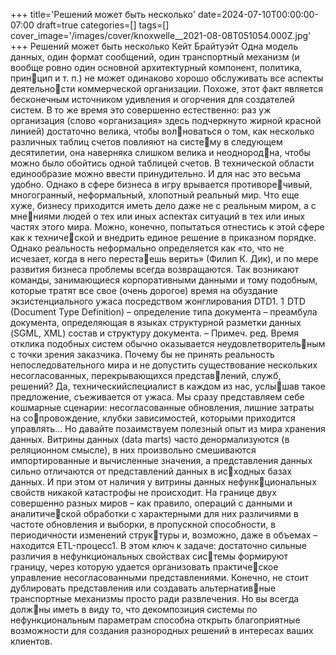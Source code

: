 +++
title='Решений может быть несколько'
date=2024-07-10T00:00:00-07:00
draft=true
categories=[]
tags=[]
cover_image='/images/cover/knoxwelle__2021-08-08T051054.000Z.jpg'
+++
Решений может быть 
несколько
Кейт Брайтуэйт
Одна модель данных, один формат сообщений, один транспортный механизм
(и вообще ровно один основной архитектурный компонент, политика, принцип и т. п.) не может одинаково хорошо обслуживать все аспекты деятельности коммерческой организации. Похоже, этот факт является бесконечным
источником удивления и огорчения для создателей систем. В то же время
это совершенно естественно: раз уж организация (слово «организация»
здесь подчеркнуто жирной красной линией) достаточно велика, чтобы волноваться о том, как несколько различных таблиц счетов повлияют на систему в следующем десятилетии, она наверняка слишком велика и неоднородна, чтобы можно было обойтись одной таблицей счетов.
В технической области единообразие можно ввести принудительно. И для
нас это весьма удобно. Однако в сфере бизнеса в игру врывается противоречивый, многогранный, неформальный, хлопотный реальный мир. Что еще
хуже, бизнесу приходится иметь дело даже не с реальным миром, а с мнениями людей о тех или иных аспектах ситуаций в тех или иных частях этого
мира. Можно, конечно, попытаться отнестись к этой сфере как к технической и внедрить единое решение в приказном порядке. Однако реальность
неформально определяется как «то, что не исчезает, когда в него перестаешь верить» (Филип К. Дик), и по мере развития бизнеса проблемы всегда
возвращаются. Так возникают команды, занимающиеся корпоративными
данными и тому подобным, которые тратят все свое (очень дорогое) время
на обуздание экзистенциального ужаса посредством жонглирования DTD1.
1  DTD (Document Type Definition) – определение типа документа – преамбула
документа, определяющая в языках структурной разметки данных (SGML,
XML) состав и структуру документа. – Примеч. ред.
Время отклика подобных систем обычно оказывается неудовлетворительным с точки зрения заказчика.
Почему бы не принять реальность непоследовательного мира и не допустить
существование нескольких несогласованных, перекрывающихся представлений, служб, решений? Да, техническийспециалист в каждом из нас, услышав такое предложение, съеживается от ужаса. Мы сразу представляем себе
кошмарные сценарии: несогласованные обновления, лишние затраты на сопровождение, клубки зависимостей, которыми приходится управлять… Но
давайте позаимствуем полезный опыт из мира хранения данных. Витрины
данных (data marts) часто денормализуются (в реляционном смысле), в них
произвольно смешиваются импортированные и вычисленные значения,
а представления данных сильно отличаются от представлений данных в исходных базах данных. И при этом от наличия у витрины данных нефункциональных свойств никакой катастрофы не происходит. На границе двух
совершенно разных миров – как правило, операций с данными и аналитической обработки с характерными для них различиями в частоте обновления
и выборки, в пропускной способности, в периодичности изменений структуры и, возможно, даже в объемах – находится ETL-процесс1. В этом ключ
к задаче: достаточно сильные различия в нефункциональных свойствах системы формируют границу, через которую удается организовать практическое управление несогласованными представлениями.
Конечно, не стоит дублировать представления или создавать альтернативные транспортные механизмы просто ради развлечения. Но вы всегда должны иметь в виду то, что декомпозиция системы по нефункциональным
параметрам способна открыть благоприятные возможности для создания
разнородных решений в интересах ваших клиентов.